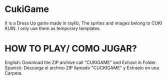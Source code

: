 # CukiGame
It is a Dress Up game made in raylib, The sprites and images belong to CUKI KUIN.
I only use them as temporary templates.

# HOW TO PLAY/ COMO JUGAR?

English: 
Download the ZIP archive call "CUKIGAME" and Extract in Folder.
Spanish:
Descarga el archivo ZIP llamado "CUCKIGAME" y Extraelo en una Carpeta.
